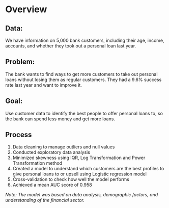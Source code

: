 # Overview

## Data: 
We have information on 5,000 bank customers, including their age, income, accounts, and whether they took out a personal loan last year.

## Problem: 
The bank wants to find ways to get more customers to take out personal loans without losing them as regular customers. They had a 9.6% success rate last year and want to improve it.

## Goal: 
Use customer data to identify the best people to offer personal loans to, so the bank can spend less money and get more loans.

## Process
1. Data cleaning to manage outliers and null values 
2. Conducted exploratory data analysis
3. Minimized skewness using IQR, Log Transformation and Power Transformation method
4. Created a model to understand which customers are the best profiles to give personal loans to or upsell using Logistic regression model
5. Cross-validation to check how well the model performs
6. Achieved a mean AUC score of 0.958 

*Note: The model was based on data analysis, demographic factors, and understanding of the financial sector.*
